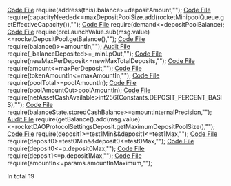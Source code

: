 [Code File](../repos/2023-01-rocket-pool-atlas-v1.2/rocketpool/contracts/contract/minipool/RocketMinipoolDelegate.sol#L276)
require(address(this).balance>=depositAmount,"");
[Code File](../repos/2023-01-rocket-pool-atlas-v1.2/rocketpool/contracts/contract/deposit/RocketDepositPool.sol#L111)
require(capacityNeeded<=maxDepositPoolSize.add(rocketMinipoolQueue.getEffectiveCapacity()),"");
[Code File](../repos/2023-01-rocket-pool-atlas-v1.2/rocketpool/contracts/contract/network/RocketNetworkFees.sol#L33)
require(demand<=depositPoolBalance);
[Code File](../repos/2023-01-rocket-pool-atlas-v1.2/rocketpool/contracts/contract/node/RocketNodeDeposit.sol#L124)
require(preLaunchValue.sub(msg.value)<=rocketDepositPool.getBalance(),"");
[Code File](../repos/2021-01-fei-protocol/fei-protocol-core/contracts/pcv/lido/EthLidoPCVDeposit.sol#L170)
require(balance()>=amountIn,"");
[Audit File](../auditsDownloads/2021-09-fei-protocol-v2-phase-1.md#L442)
require(_balanceDeposited>=_minLpOut,"");
[Code File](../repos/2023-03-eigenlabs-eigenlayer/eigenlayer-contracts/src/contracts/strategies/StrategyBaseTVLLimits.sol#L58)
require(newMaxPerDeposit<=newMaxTotalDeposits,"");
[Code File](../repos/2023-03-eigenlabs-eigenlayer/eigenlayer-contracts/src/contracts/strategies/StrategyBaseTVLLimits.sol#L79)
require(amount<=maxPerDeposit,"");
[Code File](../repos/2020-05-balancer-finance/balancer-core/contracts/BPool.sol#L523)
require(tokenAmountIn<=maxAmountIn,"");
[Code File](../repos/2020-05-balancer-finance/balancer-core/manticore/contracts/TBPoolJoinExitPoolNoFee.sol#L50)
require(poolTotal>=poolAmountIn);
[Code File](../repos/2020-05-balancer-finance/balancer-core/manticore/contracts/TBPoolJoinExitPoolNoFee.sol#L55)
require(poolAmountOut>poolAmountIn);
[Code File](../repos/2022-07-notional-finance/contracts-v2/contracts/external/actions/InitializeMarketsAction.sol#L269)
require(netAssetCashAvailable>int256(Constants.DEPOSIT_PERCENT_BASIS),"");
[Code File](../repos/2022-07-notional-finance/contracts-v2/contracts/external/actions/AccountAction.sol#L147)
require(balanceState.storedCashBalance>=amountInternalPrecision,"");
[Audit File](../auditsDownloads/2021-04-rocketpool.md#L1373)
require(getBalance().add(msg.value)<=rocketDAOProtocolSettingsDeposit.getMaximumDepositPoolSize(),"");
[Code File](../repos/2022-02-gamma/hypervisor/contracts/UniProxy.sol#L116)
require(deposit1>=test1Min&&deposit1<=test1Max,"");
[Code File](../repos/2022-02-gamma/hypervisor/contracts/UniProxy.sol#L121)
require(deposit0>=test0Min&&deposit0<=test0Max,"");
[Code File](../repos/2022-02-gamma/hypervisor/contracts/UniProxy.sol#L136)
require(deposit0<=p.deposit0Max,"");
[Code File](../repos/2022-02-gamma/hypervisor/contracts/UniProxy.sol#L139)
require(deposit1<=p.deposit1Max,"");
[Code File](../repos/2020-07-mstable-1.1/mStable-contracts/contracts/z_mocks/shared/MockUniswapV3.sol#L81)
require(amountIn<=params.amountInMaximum,"");

In total 19